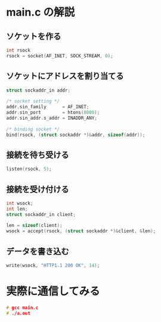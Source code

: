 # main.c の解説
## ソケットを作る
```c
int rsock
rsock = socket(AF_INET, SOCK_STREAM, 0);
```

## ソケットにアドレスを割り当てる
```c
struct sockaddr_in addr;
 
/* socket setting */
addr.sin_family      = AF_INET;
addr.sin_port        = htons(8080);
addr.sin_addr.s_addr = INADDR_ANY;
 
/* binding socket */    
bind(rsock, (struct sockaddr *)&addr, sizeof(addr));
```

## 接続を待ち受ける
```c
listen(rsock, 5);
```

## 接続を受け付ける
```c
int wsock;
int len;
struct sockaddr_in client;
 
len = sizeof(client);
wsock = accept(rsock, (struct sockaddr *)&client, &len);
```

## データを書き込む
```c
write(wsock, "HTTP1.1 200 OK", 14);
```

# 実際に通信してみる
```c
# gcc main.c
# ./a.out
```